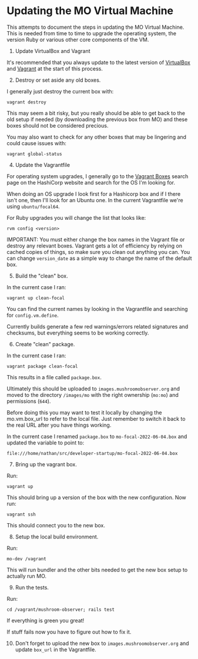 Updating the MO Virtual Machine
=========================================================

This attempts to document the steps in updating the MO Virtual
Machine.  This is needed from time to time to upgrade the operating
system, the version Ruby or various other core components of the VM.

1) Update VirtualBox and Vagrant

It's recommended that you always update to the latest version of
[VirtualBox](https://www.virtualbox.org/wiki/Downloads) and [Vagrant](https://developer.hashicorp.com/vagrant/downloads) at the start of this process.

2) Destroy or set aside any old boxes.

I generally just destroy the current box with:

    vagrant destroy

This may seem a bit risky, but you really should be able to get back
to the old setup if needed (by downloading the previous box from MO)
and these boxes should not be considered precious.

You may also want to check for any other boxes that may be lingering
and could cause issues with:

    vagrant global-status

4) Update the Vagrantfile

For operating system upgrades, I generally go to the [Vagrant Boxes](https://app.vagrantup.com/boxes/search)
search page on the HashiCorp website and search for the OS I'm looking
for.

When doing an OS upgrade I look first for a Hashicorp box and if I there
isn't one, then I'll look for an Ubuntu one.  In the current
Vagrantfile we're using `ubuntu/focal64`.

For Ruby upgrades you will change the list that looks like:

    rvm config <version>

IMPORTANT: You must either change the box names in the Vagrant file or
destroy any relevant boxes.  Vagrant gets a lot of efficiency by
relying on cached copies of things, so make sure you clean out anything
you can.  You can change `version_date` as a simple way to change the
name of the default box.

5) Build the "clean" box.

In the current case I ran:

    vagrant up clean-focal

You can find the current names by looking in the Vagrantfile and searching
for `config.vm.define`.

Currently builds generate a few red warnings/errors related signatures and
checksums, but everything seems to be working correctly.

6) Create "clean" package.

In the current case I ran:

    vagrant package clean-focal

This results in a file called `package.box`.

Ultimately this should be uploaded to `images.mushroomobserver.org` and
moved to the directory `/images/mo` with the right ownership (`mo:mo`) and
permissions (`644`).

Before doing this you may want to test it locally by changing the
mo.vm.box_url to refer to the local file.  Just remember to
switch it back to the real URL after you have things working.

In the current case I renamed `package.box` to `mo-focal-2022-06-04.box` and updated
the variable to point to:

    file:///home/nathan/src/developer-startup/mo-focal-2022-06-04.box

7) Bring up the vagrant box.

Run:

    vagrant up

This should bring up a version of the box with the new configuration. Now run:

    vagrant ssh

This should connect you to the new box.

8) Setup the local build environment.

Run:

    mo-dev /vagrant

This will run bundler and the other bits needed to get the new box
setup to actually run MO.

9) Run the tests.

Run:

    cd /vagrant/mushroom-observer; rails test

If everything is green you great!

If stuff fails now you have to figure out how to fix it.

10) Don't forget to upload the new box to `images.mushroomobserver.org`
and update `box_url` in the Vagrantfile.
